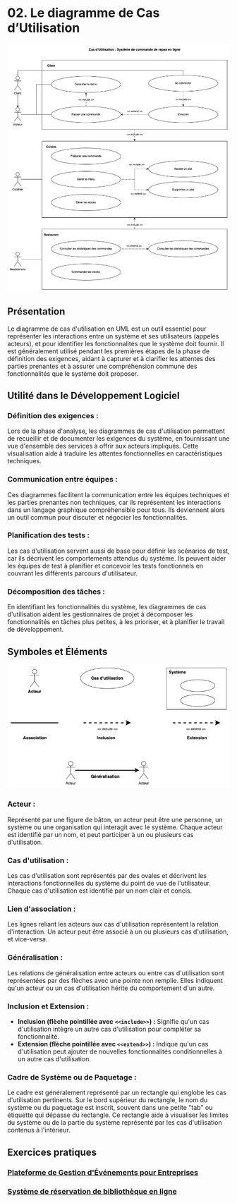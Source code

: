 # 02. Le diagramme de Cas d’Utilisation

![02-example.png](../images/02-example.png)

## Présentation

Le diagramme de cas d'utilisation en UML est un outil essentiel pour représenter les interactions entre un système et
ses utilisateurs (appelés acteurs), et pour identifier les fonctionnalités que le système doit fournir. Il est
généralement utilisé pendant les premières étapes de la phase de définition des exigences, aidant à capturer et à
clarifier les attentes des parties prenantes et à assurer une compréhension commune des fonctionnalités que le système
doit proposer.

## Utilité dans le Développement Logiciel

### Définition des exigences :

Lors de la phase d'analyse, les diagrammes de cas d'utilisation permettent de recueillir et de documenter les exigences
du système, en fournissant une vue d'ensemble des services à offrir aux acteurs impliqués. Cette visualisation aide à
traduire les attentes fonctionnelles en caractéristiques techniques.

### Communication entre équipes :

Ces diagrammes facilitent la communication entre les équipes techniques et les parties prenantes non techniques, car ils
représentent les interactions dans un langage graphique compréhensible pour tous. Ils deviennent alors un outil commun
pour discuter et négocier les fonctionnalités.

### Planification des tests :

Les cas d'utilisation servent aussi de base pour définir les scénarios de test, car ils décrivent les comportements
attendus du système. Ils peuvent aider les équipes de test à planifier et concevoir les tests fonctionnels en couvrant
les différents parcours d'utilisateur.

### Décomposition des tâches :

En identifiant les fonctionnalités du système, les diagrammes de cas d'utilisation aident les gestionnaires de projet à
décomposer les fonctionnalités en tâches plus petites, à les prioriser, et à planifier le travail de développement.

## Symboles et Éléments

![02-symbols.png](../images/02-symbols.png)

### Acteur :

Représenté par une figure de bâton, un acteur peut être une personne, un système ou une organisation qui interagit avec
le système. Chaque acteur est identifié par un nom, et peut participer à un ou plusieurs cas d'utilisation.

### Cas d'utilisation :

Les cas d'utilisation sont représentés par des ovales et décrivent les interactions fonctionnelles du système du point
de vue de l'utilisateur. Chaque cas d'utilisation est identifié par un nom clair et concis.

### Lien d'association :

Les lignes reliant les acteurs aux cas d'utilisation représentent la relation d'interaction. Un acteur peut être associé
à un ou plusieurs cas d'utilisation, et vice-versa.

### Généralisation :

Les relations de généralisation entre acteurs ou entre cas d'utilisation sont représentées par des flèches avec une
pointe non remplie. Elles indiquent qu'un acteur ou un cas d'utilisation hérite du comportement d'un autre.

### Inclusion et Extension :

- **Inclusion (flèche pointillée avec `<<include>>`) :** Signifie qu'un cas d'utilisation intègre un autre cas
  d'utilisation pour compléter sa fonctionnalité.
- **Extension (flèche pointillée avec `<<extend>>`) :** Indique qu'un cas d'utilisation peut ajouter de nouvelles
  fonctionnalités conditionnelles à un autre cas d'utilisation.

### Cadre de Système ou de Paquetage :

Le cadre est généralement représenté par un rectangle qui englobe les cas d'utilisation pertinents. Sur le bord
supérieur du rectangle, le nom du système ou du paquetage est inscrit, souvent dans une petite "tab" ou étiquette qui
dépasse du rectangle. Ce rectangle aide à visualiser les limites du système ou de la partie du système représenté par
les cas d'utilisation contenus à l'intérieur.

## Exercices pratiques

### [Plateforme de Gestion d'Événements pour Entreprises](../Exercices/Énoncé/02%20-%20Cas%20d'Utilisation%20-%20Exercice%201.md)

### [Système de réservation de bibliothèque en ligne](../Exercices/Énoncé/02%20-%20Cas%20d'utilisation%20-%20Exercice%202.md)
